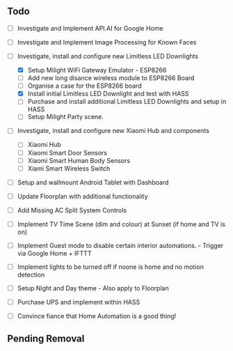 ## Todo

- [ ] Investigate and Implement API.AI for Google Home
- [ ] Investigate and Implement Image Processing for Known Faces
- [ ] Investigate, install and configure new Limitless LED Downlights
  - [x] Setup Milight WiFi Gateway Emulator - ESP8266
  - [ ] Add new long disance wireless module to ESP8266 Board
  - [ ] Organise a case for the ESP8266 board
  - [x] Install initial Limitless LED Downlight and test with HASS
  - [ ] Purchase and install additional Limitless LED Downlights and setup in HASS
  - [ ] Setup Milight Party scene.
- [ ] Investigate, install and configure new Xiaomi Hub and components
  - [ ] Xiaomi Hub
  - [ ] Xiaomi Smart Door Sensors
  - [ ] Xiaomi Smart Human Body Sensors
  - [ ] Xiami Smart Wireless Switch
- [ ] Setup and wallmount Android Tablet with Dashboard
- [ ] Update Floorplan with additional functionality
- [ ] Add Missing AC Split System Controls
- [ ] Implement TV Time Scene (dim and colour) at Sunset (if home and TV is on)
- [ ] Implement Guest mode to disable certain interior automations. - Trigger via Google Home + IFTTT 
- [ ] Implement lights to be turned off if noone is home and no motion detection
- [ ] Setup Night and Day theme - Also apply to Floorplan
- [ ] Purchase UPS and implement within HASS

- [ ] Convince fiance that Home Automation is a good thing!

## Pending Removal
  
